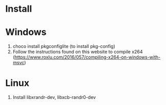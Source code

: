 # Install

# Windows

1. choco install pkgconfiglite (to install pkg-config)
2. Follow the instructions found on this website to compile x264 (https://www.roxlu.com/2016/057/compiling-x264-on-windows-with-msvc)

# Linux

1. Install libxrandr-dev, libxcb-randr0-dev